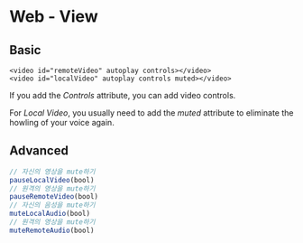 # Web - View

## Basic

```markup
<video id="remoteVideo" autoplay controls></video>
<video id="localVideo" autoplay controls muted></video>
```

If you add the _Controls_ attribute, you can add video controls.

For _Local Video_, you usually need to add the _muted_ attribute to eliminate the howling of your voice again.

## Advanced

```javascript
// 자신의 영상을 mute하기
pauseLocalVideo(bool)
// 원격의 영상을 mute하기
pauseRemoteVideo(bool)
// 자신의 음성을 mute하기
muteLocalAudio(bool)
// 원격의 영상을 mute하기
muteRemoteAudio(bool)
```

